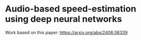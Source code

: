 # Audio-based speed-estimation using deep neural networks

Work based on this paper: https://arxiv.org/abs/2406.06339

